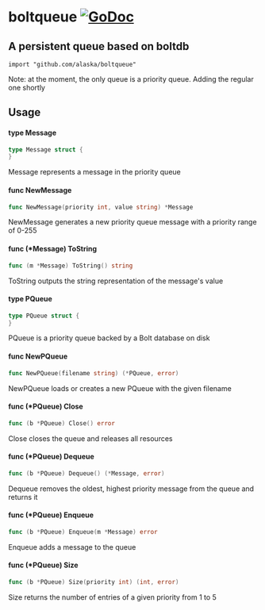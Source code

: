 # boltqueue [![GoDoc](https://godoc.org/github.com/alaska/boltqueue?status.svg)](https://godoc.org/github.com/alaska/boltqueue)
A persistent queue based on boltdb
--
    import "github.com/alaska/boltqueue"

Note: at the moment, the only queue is a priority queue. Adding the regular one shortly

## Usage

#### type Message

```go
type Message struct {
}
```

Message represents a message in the priority queue

#### func  NewMessage

```go
func NewMessage(priority int, value string) *Message
```
NewMessage generates a new priority queue message with a priority range of 0-255

#### func (*Message) ToString

```go
func (m *Message) ToString() string
```
ToString outputs the string representation of the message's value

#### type PQueue

```go
type PQueue struct {
}
```

PQueue is a priority queue backed by a Bolt database on disk

#### func  NewPQueue

```go
func NewPQueue(filename string) (*PQueue, error)
```
NewPQueue loads or creates a new PQueue with the given filename

#### func (*PQueue) Close

```go
func (b *PQueue) Close() error
```
Close closes the queue and releases all resources

#### func (*PQueue) Dequeue

```go
func (b *PQueue) Dequeue() (*Message, error)
```
Dequeue removes the oldest, highest priority message from the queue and returns
it

#### func (*PQueue) Enqueue

```go
func (b *PQueue) Enqueue(m *Message) error
```
Enqueue adds a message to the queue

#### func (*PQueue) Size

```go
func (b *PQueue) Size(priority int) (int, error)
```
Size returns the number of entries of a given priority from 1 to 5
